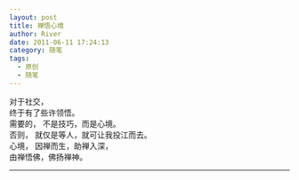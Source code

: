 ```yaml
---
layout: post
title: 禅悟心境
author: River
date: 2011-06-11 17:24:13
category: 随笔
tags:
  - 原创
  - 随笔
---
```


对于社交，  
终于有了些许领悟。  
需要的，
不是技巧，而是心境。  
否则，
就仅是等人，就可让我投江而去。  
心境，
因禅而生，助禅入深，  
由禅悟佛，佛扬禅神。

<!-- more -->

---
